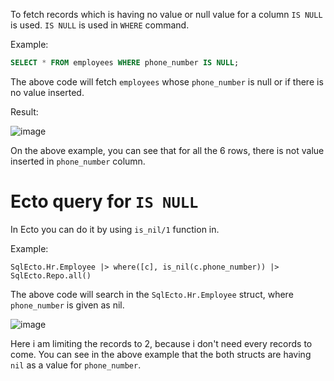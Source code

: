 To fetch records which is having no value or null value for a column `IS NULL` is used.  `IS NULL` is used in `WHERE` command.

Example:

``` SQL
SELECT * FROM employees WHERE phone_number IS NULL;
```

The above code will fetch `employees` whose `phone_number` is null or if there is no value inserted.

Result:

![image](https://github.com/sangeethailango/SQL-Ecto-writings/assets/78719077/122fede0-8311-45e8-9ab2-750d1340e655)

On the above example, you can see that for all the 6 rows, there is not value inserted in `phone_number` column.

# Ecto query for `IS NULL`

In Ecto you can do it by using `is_nil/1` function in.

Example:

``` Ecto
SqlEcto.Hr.Employee |> where([c], is_nil(c.phone_number)) |> SqlEcto.Repo.all()
```

The above code will search in the `SqlEcto.Hr.Employee` struct, where `phone_number` is given as nil. 

![image](https://github.com/sangeethailango/SQL-Ecto-writings/assets/78719077/234492bd-344c-4b3f-9788-c96efef3460c)

Here i am limiting the records to 2, because i don't need every records to come. You can see in the above example that the both structs are having `nil` as a value for `phone_number`.
